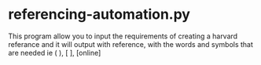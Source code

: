 # referencing-automation.py
This program allow you to input the requirements of creating a harvard referance and it will output with reference, with the words and symbols that are needed ie ( ), [ ], [online]
